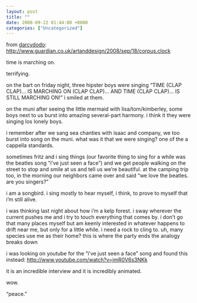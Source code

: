 ```yaml
---
layout: post
title: ""
date: 2008-09-22 01:44:00 +0000
categories: ["Uncategorized"]
---
```


from [darcydodo](http://darcydodo.livejournal.com/): http://www.guardian.co.uk/artanddesign/2008/sep/18/corpus.clock

time is marching on.

terrifying.

on the bart on friday night, three hipster boys were singing “TIME (CLAP CLAP)… IS MARCHING ON (CLAP CLAP)… AND TIME (CLAP CLAP)… IS STILL MARCHING ON!” i smiled at them.

on the muni after seeing the little mermaid with lisa/tom/kimberley, some boys next to us burst into amazing several-part harmony. i think it they were singing los lonely boys. 

i remember after we sang sea chanties with isaac and company, we too burst into song on the muni. what was it that we were singing? one of the a cappella standards.

sometimes fritz and i sing things (our favorite thing to sing for a while was the beatles song “i’ve just seen a face”) and we get people walking on the street to stop and smile at us and tell us we’re beautiful. at the camping trip too, in the morning our neighbors came over and said “we love the beatles. are you singers?”

i am a songbird. i sing mostly to hear myself, i think, to prove to myself that i’m still alive.

i was thinking last night about how i’m a kelp forest. i sway wherever the current pushes me and i try to touch everything that comes by. i don’t go that many places myself but am keenly interested in whatever happens to drift near me, but only for a little while. i need a rock to cling to. uh, many species use me as their home? this is where the party ends the analogy breaks down

i was looking on youtube for the “i’ve just seen a face” song and found this instead: http://www.youtube.com/watch?v=jmR0V6s3NKk

it is an incredible interview and it is incredibly animated.

wow.

“peace.”